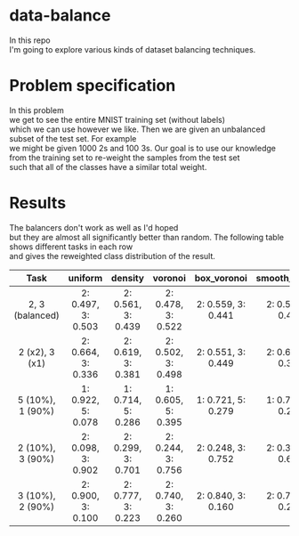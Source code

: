# data-balance

In this repo<br>I'm going to explore various kinds of dataset balancing techniques.

# Problem specification

In this problem<br>we get to see the entire MNIST training set (without labels)<br>which we can use however we like. Then we are given an unbalanced subset of the test set. For example<br>we might be given 1000 2s and 100 3s. Our goal is to use our knowledge from the training set to re-weight the samples from the test set<br>such that all of the classes have a similar total weight.

# Results

The balancers don't work as well as I'd hoped<br>but they are almost all significantly better than random. The following table shows different tasks in each row<br>and gives the reweighted class distribution of the result.

| Task | uniform | density | voronoi | box_voronoi | smooth_voronoi | cluster | kde |
|:-:|:-:|:-:|:-:|:-:|:-:|:-:|:-:|
| 2, 3 (balanced) | 2: 0.497, 3: 0.503 | 2: 0.561, 3: 0.439 | 2: 0.478, 3: 0.522 | 2: 0.559, 3: 0.441 | 2: 0.557, 3: 0.443 | 2: 0.493, 3: 0.507 | 2: 0.461, 3: 0.539 |
| 2 (x2), 3 (x1) | 2: 0.664, 3: 0.336 | 2: 0.619, 3: 0.381 | 2: 0.502, 3: 0.498 | 2: 0.551, 3: 0.449 | 2: 0.615, 3: 0.385 | 2: 0.642, 3: 0.358 | 2: 0.526, 3: 0.474 |
| 5 (10%), 1 (90%) | 1: 0.922, 5: 0.078 | 1: 0.714, 5: 0.286 | 1: 0.605, 5: 0.395 | 1: 0.721, 5: 0.279 | 1: 0.765, 5: 0.235 | 1: 0.840, 5: 0.160 | 1: 0.482, 5: 0.518 |
| 2 (10%), 3 (90%) | 2: 0.098, 3: 0.902 | 2: 0.299, 3: 0.701 | 2: 0.244, 3: 0.756 | 2: 0.248, 3: 0.752 | 2: 0.378, 3: 0.622 | 2: 0.147, 3: 0.853 | 2: 0.216, 3: 0.784 |
| 3 (10%), 2 (90%) | 2: 0.900, 3: 0.100 | 2: 0.777, 3: 0.223 | 2: 0.740, 3: 0.260 | 2: 0.840, 3: 0.160 | 2: 0.727, 3: 0.273 | 2: 0.831, 3: 0.169 | 2: 0.734, 3: 0.266 |
